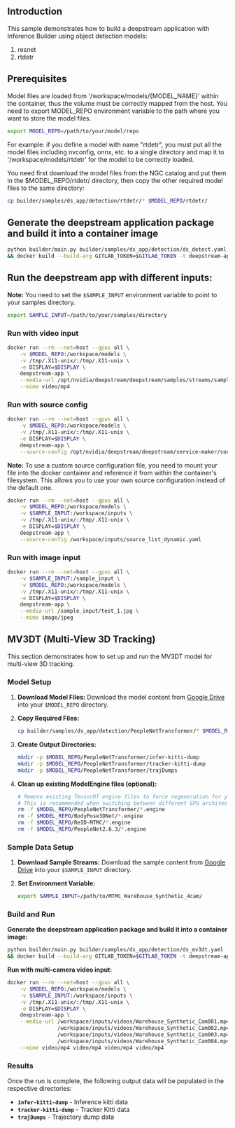 ## Introduction

This sample demonstrates how to build a deepstream application with Inference Builder using object detection models:
1. resnet
2. rtdetr

## Prerequisites

Model files are loaded from '/workspace/models/{MODEL_NAME}' within the container, thus the volume must be correctly mapped from the host.
You need to export MODEL_REPO environment variable to the path where you want to store the model files.

```bash
export MODEL_REPO=/path/to/your/model/repo
```

For example: if you define a model with name "rtdetr", you must put all the model files including nvconfig, onnx, etc. to a single directory and map it to '/workspace/models/rtdetr' for the model to be correctly loaded.

You need first download the model files from the NGC catalog and put them in the $MODEL_REPO/rtdetr/ directory, then copy the other required model files to the same directory:

```bash
cp builder/samples/ds_app/detection/rtdetr/* $MODEL_REPO/rtdetr/
```

## Generate the deepstream application package and build it into a container image

```bash
python builder/main.py builder/samples/ds_app/detection/ds_detect.yaml -o builder/samples/ds_app --server-type serverless -t \
&& docker build --build-arg GITLAB_TOKEN=$GITLAB_TOKEN -t deepstream-app builder/samples/ds_app
```

## Run the deepstream app with different inputs:

**Note:** You need to set the `$SAMPLE_INPUT` environment variable to point to your samples directory.

```bash
export SAMPLE_INPUT=/path/to/your/samples/directory
```

### Run with video input

```bash
docker run --rm --net=host --gpus all \
    -v $MODEL_REPO:/workspace/models \
    -v /tmp/.X11-unix/:/tmp/.X11-unix \
    -e DISPLAY=$DISPLAY \
    deepstream-app \
    --media-url /opt/nvidia/deepstream/deepstream/samples/streams/sample_1080p_h264.mp4 \
    --mime video/mp4
```

### Run with source config

```bash
docker run --rm --net=host --gpus all \
    -v $MODEL_REPO:/workspace/models \
    -v /tmp/.X11-unix/:/tmp/.X11-unix \
    -e DISPLAY=$DISPLAY \
    deepstream-app \
    --source-config /opt/nvidia/deepstream/deepstream/service-maker/sources/apps/python/pipeline_api/deepstream_test5_app/source_list_dynamic.yaml
```

**Note:** To use a custom source configuration file, you need to mount your file into the docker container and reference it from within the container's filesystem. This allows you to use your own source configuration instead of the default one.

```bash
docker run --rm --net=host --gpus all \
    -v $MODEL_REPO:/workspace/models \
    -v $SAMPLE_INPUT:/workspace/inputs \
    -v /tmp/.X11-unix/:/tmp/.X11-unix \
    -e DISPLAY=$DISPLAY \
    deepstream-app \
    --source-config /workspace/inputs/source_list_dynamic.yaml
```

### Run with image input

```bash
docker run --rm --net=host --gpus all \
    -v $SAMPLE_INPUT:/sample_input \
    -v $MODEL_REPO:/workspace/models \
    -v /tmp/.X11-unix/:/tmp/.X11-unix \
    -e DISPLAY=$DISPLAY \
    deepstream-app \
    --media-url /sample_input/test_1.jpg \
    --mime image/jpeg
```

## MV3DT (Multi-View 3D Tracking)

This section demonstrates how to set up and run the MV3DT model for multi-view 3D tracking.

### Model Setup

1. **Download Model Files:**
   Download the model content from [Google Drive](https://drive.google.com/drive/folders/1EiLjPYjGeIF2duElHlH11lu94_fO5WEZ?usp=drive_link) into your `$MODEL_REPO` directory.

2. **Copy Required Files:**
   ```bash
   cp builder/samples/ds_app/detection/PeopleNetTransformer/* $MODEL_REPO/PeopleNetTransformer/
   ```

3. **Create Output Directories:**
   ```bash
   mkdir -p $MODEL_REPO/PeopleNetTransformer/infer-kitti-dump
   mkdir -p $MODEL_REPO/PeopleNetTransformer/tracker-kitti-dump
   mkdir -p $MODEL_REPO/PeopleNetTransformer/trajDumps
   ```

4. **Clean up existing ModelEngine files (optional):**
   ```bash
   # Remove existing TensorRT engine files to force regeneration for your system
   # This is recommended when switching between different GPU architectures or TensorRT versions
   rm -f $MODEL_REPO/PeopleNetTransformer/*.engine
   rm -f $MODEL_REPO/BodyPose3DNet/*.engine
   rm -f $MODEL_REPO/ReID-MTMC/*.engine
   rm -f $MODEL_REPO/PeopleNet2.6.3/*.engine
   ```

### Sample Data Setup

1. **Download Sample Streams:**
   Download the sample content from [Google Drive](https://drive.google.com/drive/folders/1elBteIllmbdDSE0EMEiYjG_ZTwKrKXwE?usp=drive_link) into your `$SAMPLE_INPUT` directory.

2. **Set Environment Variable:**
   ```bash
   export SAMPLE_INPUT=/path/to/MTMC_Warehouse_Synthetic_4cam/
   ```

### Build and Run

**Generate the deepstream application package and build it into a container image:**

```bash
python builder/main.py builder/samples/ds_app/detection/ds_mv3dt.yaml -o builder/samples/ds_app --server-type serverless -t \
&& docker build --build-arg GITLAB_TOKEN=$GITLAB_TOKEN -t deepstream-app builder/samples/ds_app
```

**Run with multi-camera video input:**

```bash
docker run --rm --net=host --gpus all \
    -v $MODEL_REPO:/workspace/models \
    -v $SAMPLE_INPUT:/workspace/inputs \
    -v /tmp/.X11-unix/:/tmp/.X11-unix \
    -e DISPLAY=$DISPLAY \
    deepstream-app \
    --media-url /workspace/inputs/videos/Warehouse_Synthetic_Cam001.mp4 \
                /workspace/inputs/videos/Warehouse_Synthetic_Cam002.mp4 \
                /workspace/inputs/videos/Warehouse_Synthetic_Cam003.mp4 \
                /workspace/inputs/videos/Warehouse_Synthetic_Cam004.mp4 \
    --mime video/mp4 video/mp4 video/mp4 video/mp4
```

### Results

Once the run is complete, the following output data will be populated in the respective directories:

- **`infer-kitti-dump`** - Inference kitti data
- **`tracker-kitti-dump`** - Tracker Kitti data  
- **`trajDumps`** - Trajectory dump data

